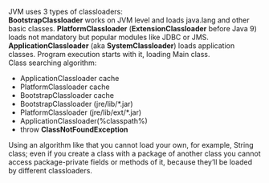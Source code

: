 JVM uses 3 types of classloaders:<br>
**BootstrapClassloader** works on JVM level and loads java.lang and other basic classes.
**PlatformClassloader** (**ExtensionClassloader** before Java 9) loads not mandatory but popular modules like JDBC or JMS.
**ApplicationClassloader** (aka **SystemClassloader**) loads application classes. Program execution starts with it, loading Main class.<br>
Class searching algorithm:
- ApplicationClassloader cache
- PlatformClassloader cache
- BootstrapClassloader cache
- BootstrapClassloader (jre/lib/\*.jar)
- PlatformClassloader (jre/lib/ext/\*.jar)
- ApplicationClassloader(%classpath%)
- throw **ClassNotFoundException**

Using an algorithm like that you cannot load your own, for example, String class; even if you create a class with a package of another class you cannot access package-private fields or methods of it, because they’ll be loaded by different classloaders.<br>
